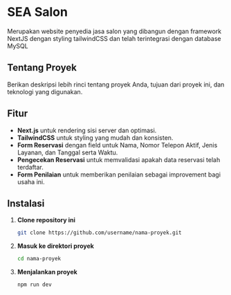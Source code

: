 # SEA Salon

Merupakan website penyedia jasa salon yang dibangun dengan framework NextJS dengan styling tailwindCSS dan telah terintegrasi dengan database MySQL

## Tentang Proyek

Berikan deskripsi lebih rinci tentang proyek Anda, tujuan dari proyek ini, dan teknologi yang digunakan.

## Fitur

- **Next.js** untuk rendering sisi server dan optimasi.
- **TailwindCSS** untuk styling yang mudah dan konsisten.
- **Form Reservasi** dengan field untuk Nama, Nomor Telepon Aktif, Jenis Layanan, dan Tanggal serta Waktu.
- **Pengecekan Reservasi** untuk memvalidasi apakah data reservasi telah terdaftar.
- **Form Penilaian** untuk memberikan penilaian sebagai improvement bagi usaha ini.

## Instalasi

1. **Clone repository ini**
   ```bash
   git clone https://github.com/username/nama-proyek.git
2. **Masuk ke direktori proyek**
   ```bash
   cd nama-proyek
3. **Menjalankan proyek**
   ```bash
   npm run dev
